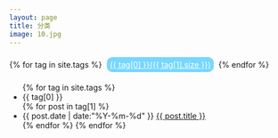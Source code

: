 ```yaml
---
layout: page
title: 分类
image: 10.jpg
---
```


<div id='tag_cloud'>
{% for tag in site.tags %}
<a href="#{{ tag[0] }}" title="{{ tag[0] }}" rel="{{ tag[1].size }}" style="font-size: {{ tag[1].size | divided_by:5 | times:20 | plus:100 }}%;margin: 5px;color: #FFFFFF;background-color: #77D7FF;border-radius: 10px;text-align: center;display: inline-block;padding: 5px;">{{ tag[0] }}({{ tag[1].size }})</a>
{% endfor %}
</div>

<ul class="listing">
{% for tag in site.tags %}
  <li class="listing-seperator" id="{{ tag[0] }}">{{ tag[0] }}</li>
{% for post in tag[1] %}
  <li class="listing-item">
  <time datetime="{{ post.date | date:"%Y-%m-%d" }}">{{ post.date | date:"%Y-%m-%d" }}</time>
  <a href="{{ site.url }}{{ post.url }}" title="{{ post.title }}">{{ post.title }}</a>
  </li>
{% endfor %}
{% endfor %}
</ul>

<script src="{{ site.baseurl }}assets/javascript/jquery.tagcloud.js" type="text/javascript" charset="utf-8"></script> 
<script language="javascript">
$.fn.tagcloud.defaults = {
    size: {start: 1, end: 2, unit: 'em'},
      color: {start: '#ada8b5', end: '#000000'}
};

$(function () {
    $('#tag_cloud a').tagcloud();
});
</script>

